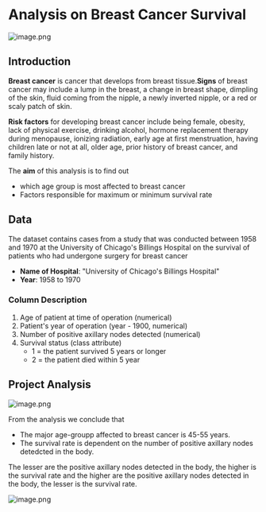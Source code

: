 # Analysis on Breast Cancer Survival
![image.png](https://github.com/RadhikaRadha/-MyProjects/blob/master/images/breast%20cancer.png)

## Introduction
__Breast cancer__ is cancer that develops from breast tissue.__Signs__ of breast cancer may include a lump in the breast, a change in breast shape, dimpling of the skin, fluid coming from the nipple, a newly inverted nipple, or a red or scaly patch of skin.

__Risk factors__ for developing breast cancer include being female, obesity, lack of physical exercise, drinking alcohol, hormone replacement therapy during menopause, ionizing radiation, early age at first menstruation, having children late or not at all, older age, prior history of breast cancer, and family history.

The __aim__ of this analysis is to find out 
- which age group is most affected to breast cancer
- Factors responsible for maximum or minimum survival rate

## Data
The dataset contains cases from a study that was conducted between 1958 and 1970 at the University of Chicago's Billings Hospital on the survival of patients who had undergone surgery for breast cancer

- __Name of Hospital__: "University of Chicago's Billings Hospital"
- __Year__: 1958  to 1970

### Column Description

1. Age of patient at time of operation (numerical) 
2. Patient's year of operation (year - 1900, numerical) 
3. Number of positive axillary nodes detected (numerical) 
4. Survival status (class attribute) 
    - 1 = the patient survived 5 years or longer 
    - 2 = the patient died within 5 year
    
## Project Analysis
![image.png](https://github.com/RadhikaRadha/-MyProjects/blob/master/images/download1.png)

From the analysis we conclude that 
- The major age-groupp affected to breast cancer is 45-55 years.
- The survival rate is dependent on the number of positive axillary nodes detedcted in the body.

The lesser are the positive axillary nodes detected  in the body, the higher is the survival rate and the higher are the positive axillary nodes detected  in the body, the lesser is the survival rate.

![image.png](https://github.com/RadhikaRadha/-MyProjects/blob/master/images/Breast-Cancer.png)


    
